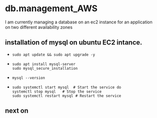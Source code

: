 # db.management_AWS
I am currently managing a database on an ec2 instance for an application on two different availability zones
## installation of mysql on ubuntu EC2 intance.
-     sudo apt update && sudo apt upgrade -y
-     sudo apt install mysql-server
      sudo mysql_secure_installation
-     mysql --version
-     sudo systemctl start mysql  # Start the service do
      systemctl stop mysql   # Stop the service
      sudo systemctl restart mysql # Restart the service
## next on
